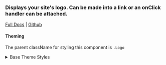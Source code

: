 ### Displays your site's logo. Can be made into a link or an onClick handler can be attached.

[Full Docs](https://react.preview.pinpoint.com/?path=/docs/components-logo) | [Github](https://github.com/pinpt/react/tree/master/src/components/Logo)

#### Theming

The parent className for styling this component is `.Logo`

<details>
	<summary>Base Theme Styles</summary>

```css
.Logo {
	@apply block rounded-full overflow-hidden;
}

.Logo.xs {
	width: 22px;
	height: 22px;
}

.Logo.sm {
	width: 32px;
	height: 32px;
}

.Logo.md {
	width: 42px;
	height: 42px;
}

.Logo.lg {
	width: 52px;
	height: 52px;
}

.Logo.xl {
	width: 62px;
	height: 62px;
}

.Logo .image {
	width: 100%;
	height: 100%;
}
```

</details>
